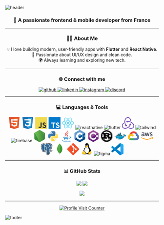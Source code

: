 <!-- HEADER -->
![header](https://capsule-render.vercel.app/api?type=waving&color=0:36d1dc,100:5b86e5&height=200&section=header&text=Hi%20👋,%20I'm%20Julien&fontSize=40&fontColor=ffffff&animation=fadeIn&fontAlignY=35)

<div align="center">

<h3>🚀 A passionate frontend & mobile developer from France</h3>

---

### 👨‍💻 About Me
💡 I love building modern, user-friendly apps with <b>Flutter</b> and <b>React Native</b>.<br/>
🎨 Passionate about UI/UX design and clean code.<br/>
🌍 Always learning and exploring new tech.

---

### 🌐 Connect with me
<a href="https://github.com/zhgjulien" target="blank">
  <img src="https://img.shields.io/badge/GitHub-100000?style=for-the-badge&logo=github&logoColor=white" alt="github"/>
</a>
<a href="https://linkedin.com/in/tonlinkedin" target="blank">
  <img src="https://img.shields.io/badge/LinkedIn-0A66C2?style=for-the-badge&logo=linkedin&logoColor=white" alt="linkedin"/>
</a>
<a href="https://instagram.com/zhnjulien" target="blank">
  <img src="https://img.shields.io/badge/Instagram-E4405F?style=for-the-badge&logo=instagram&logoColor=white" alt="instagram"/>
</a>
<a href="https://discordapp.com/users/zhgjulien" target="blank">
  <img src="https://img.shields.io/badge/Discord-5865F2?style=for-the-badge&logo=discord&logoColor=white" alt="discord"/>
</a>

---

### 💻 Languages & Tools
<p>
  <img src="https://raw.githubusercontent.com/devicons/devicon/master/icons/html5/html5-original.svg" alt="html5" width="40" height="40"/>
  <img src="https://raw.githubusercontent.com/devicons/devicon/master/icons/css3/css3-original.svg" alt="css3" width="40" height="40"/>
  <img src="https://raw.githubusercontent.com/devicons/devicon/master/icons/javascript/javascript-original.svg" alt="javascript" width="40" height="40"/>
  <img src="https://raw.githubusercontent.com/devicons/devicon/master/icons/typescript/typescript-original.svg" alt="typescript" width="40" height="40"/>
  <img src="https://raw.githubusercontent.com/devicons/devicon/master/icons/react/react-original.svg" alt="react" width="40" height="40"/>
  <img src="https://reactnative.dev/img/header_logo.svg" alt="reactnative" width="40" height="40"/>
  <img src="https://www.vectorlogo.zone/logos/flutterio/flutterio-icon.svg" alt="flutter" width="40" height="40"/>
  <img src="https://raw.githubusercontent.com/devicons/devicon/master/icons/redux/redux-original.svg" alt="redux" width="40" height="40"/>
  <img src="https://www.vectorlogo.zone/logos/tailwindcss/tailwindcss-icon.svg" alt="tailwind" width="40" height="40"/>
  <img src="https://www.vectorlogo.zone/logos/firebase/firebase-icon.svg" alt="firebase" width="40" height="40"/>
  <img src="https://raw.githubusercontent.com/devicons/devicon/master/icons/nodejs/nodejs-original.svg" alt="nodejs" width="40" height="40"/>
  <img src="https://raw.githubusercontent.com/devicons/devicon/master/icons/python/python-original.svg" alt="python" width="40" height="40"/>
  <img src="https://raw.githubusercontent.com/devicons/devicon/master/icons/java/java-original.svg" alt="java" width="40" height="40"/>
  <img src="https://raw.githubusercontent.com/devicons/devicon/master/icons/cplusplus/cplusplus-original.svg" alt="cplusplus" width="40" height="40"/>
  <img src="https://raw.githubusercontent.com/devicons/devicon/master/icons/csharp/csharp-original.svg" alt="csharp" width="40" height="40"/>
  <img src="https://raw.githubusercontent.com/devicons/devicon/master/icons/rust/rust-plain.svg" alt="rust" width="40" height="40"/>
  <img src="https://raw.githubusercontent.com/devicons/devicon/master/icons/docker/docker-original.svg" alt="docker" width="40" height="40"/>
  <img src="https://raw.githubusercontent.com/devicons/devicon/master/icons/googlecloud/googlecloud-original.svg" alt="gcp" width="40" height="40"/>
  <img src="https://raw.githubusercontent.com/devicons/devicon/master/icons/amazonwebservices/amazonwebservices-original.svg" alt="aws" width="40" height="40"/>
  <img src="https://raw.githubusercontent.com/devicons/devicon/master/icons/postgresql/postgresql-original.svg" alt="postgresql" width="40" height="40"/>
  <img src="https://raw.githubusercontent.com/devicons/devicon/master/icons/mongodb/mongodb-original.svg" alt="mongodb" width="40" height="40"/>
  <img src="https://raw.githubusercontent.com/devicons/devicon/master/icons/git/git-original.svg" alt="git" width="40" height="40"/>
  <img src="https://raw.githubusercontent.com/devicons/devicon/master/icons/linux/linux-original.svg" alt="linux" width="40" height="40"/>
  <img src="https://www.vectorlogo.zone/logos/figma/figma-icon.svg" alt="figma" width="40" height="40"/>
  <img src="https://raw.githubusercontent.com/devicons/devicon/master/icons/vscode/vscode-original.svg" alt="vscode" width="40" height="40"/>
</p>

---

### 📊 GitHub Stats
<p>
  <img src="https://github-readme-stats.vercel.app/api?username=zhgjulien&show_icons=true&theme=tokyonight&count_private=true" height="150"/>
  <img src="https://github-readme-streak-stats.herokuapp.com/?user=zhgjulien&theme=tokyonight" height="150"/>
</p>
<p>
  <img src="https://github-readme-stats.vercel.app/api/top-langs/?username=zhgjulien&layout=compact&theme=tokyonight" height="150"/>
</p>

---

<p>
  <a href="https://visitcount.itsvg.in">
    <img src="https://visitcount.itsvg.in/api?id=zhgjulien&icon=0&color=0" alt="Profile Visit Counter"/>
  </a>
</p>

</div>

<!-- FOOTER -->
![footer](https://capsule-render.vercel.app/api?type=waving&color=0:36d1dc,100:5b86e5&height=100&section=footer)



